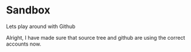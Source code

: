 # Sandbox
Lets play around with Github

Alright, I have made sure that source tree and github are using the correct accounts now.